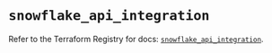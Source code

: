 # `snowflake_api_integration`

Refer to the Terraform Registry for docs: [`snowflake_api_integration`](https://registry.terraform.io/providers/snowflake-labs/snowflake/0.91.0/docs/resources/api_integration).

